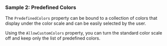 ### Sample 2: Predefined Colors

The `PredefinedColors` property can be bound to a collection of colors that display under the color scale and can be easily selected by the user.

Using the `AllowCustomColors` property, you can turn the standard color scale off and keep only the list of predefined colors.
